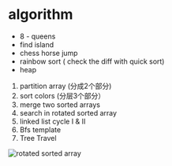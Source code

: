 algorithm
===================

* 8 - queens
* find island
* chess horse jump 
* rainbow sort ( check the diff with quick sort)
*  heap  



1. partition array (分成2个部分)
2. sort colors (分层3个部分）
3. merge two sorted arrays
4. search in rotated sorted array
5. linked list cycle I & II
6. Bfs template
7. Tree Travel

![rotated sorted array](https://user-images.githubusercontent.com/33712067/34464620-346b3f1c-ee3c-11e7-8a65-8e22aba11c18.PNG)
